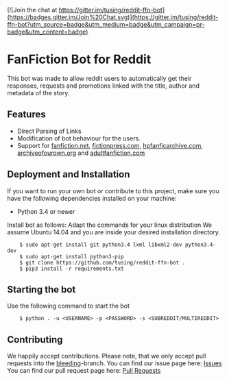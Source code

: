 [![Join the chat at https://gitter.im/tusing/reddit-ffn-bot](https://badges.gitter.im/Join%20Chat.svg)](https://gitter.im/tusing/reddit-ffn-bot?utm_source=badge&utm_medium=badge&utm_campaign=pr-badge&utm_content=badge)

# FanFiction Bot for Reddit
This bot was made to allow reddit users to automatically get
their responses, requests and promotions linked with the title,
author and metadata of the story.

## Features
* Direct Parsing of Links
* Modification of bot behaviour for the users.
* Support for [fanfiction.net][ffn], [fictionpress.com][fp],
  [hpfanficarchive.com][ffa], [archiveofourown.org][ao3] and
  [adultfanfiction.com][aff]

## Deployment and Installation
If you want to run your own bot or contribute to this project, make sure
you have the following dependencies installed on your machine:

* Python 3.4 or newer

Install bot as follows:
Adapt the commands for your linux distribution
We assume Ubuntu 14.04 and you are inside your desired installation
directory.

```
    $ sudo apt-get install git python3.4 lxml libxml2-dev python3.4-dev
    $ sudo apt-get install python3-pip
    $ git clone https://github.com/tusing/reddit-ffn-bot .
    $ pip3 install -r requirements.txt
```

## Starting the bot
Use the following command to start the bot
```
    $ python . -u <USERNAME> -p <PASSWORD> -s <SUBREDDIT/MULTIREDDIT>
```

## Contributing
We happily accept contributions. Please note, that we only accept pull
requests into the [bleeding][github:bleeding]-branch.
You can find our issue page here: [Issues][github:issues]
You can find our pull request page here: [Pull Requests][github:pull-requests]


[ffn]: https://www.fanfiction.net/
[fp]:  https://www.fictionpress.com/
[ffa]: http://hpfanficarchive.com/
[ao3]: http://archiveofown.org/
[aff]: http://www.adultfanfiction.net/

[github:bleeding]:      https://github.com/tusing/reddit-ffn-bot/tree/bleeding
[github:issues]:        https://github.com/tusing/reddit-ffn-bot/issues
[github:pull-requests]: https://github.com/tusing/reddit-ffn-bot/pulls 
